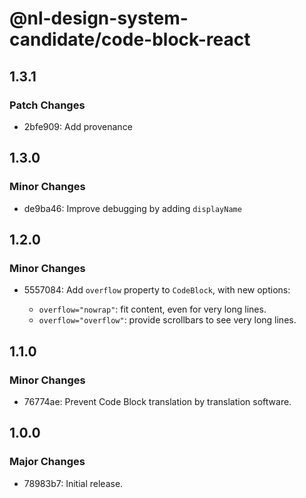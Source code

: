 # @nl-design-system-candidate/code-block-react

## 1.3.1

### Patch Changes

- 2bfe909: Add provenance

## 1.3.0

### Minor Changes

- de9ba46: Improve debugging by adding `displayName`

## 1.2.0

### Minor Changes

- 5557084: Add `overflow` property to `CodeBlock`, with new options:

  - `overflow="nowrap"`: fit content, even for very long lines.
  - `overflow="overflow"`: provide scrollbars to see very long lines.

## 1.1.0

### Minor Changes

- 76774ae: Prevent Code Block translation by translation software.

## 1.0.0

### Major Changes

- 78983b7: Initial release.
